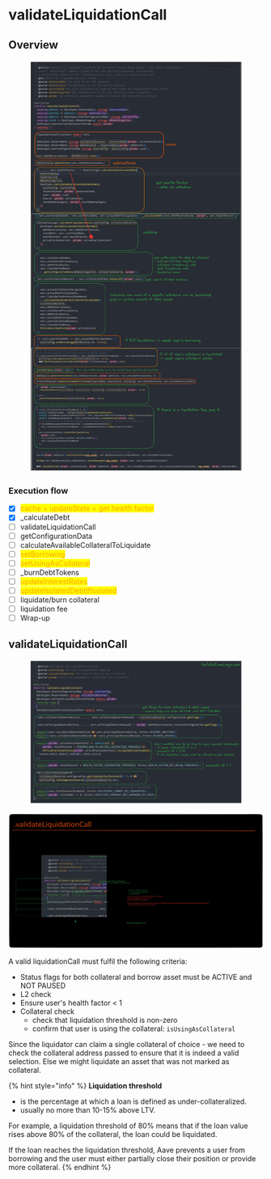# validateLiquidationCall

## Overview

<figure><img src="../../.gitbook/assets/image (292).png" alt=""><figcaption></figcaption></figure>

### Execution flow

* [x] <mark style="color:orange;">cache + updateState + get health factor</mark>
* [x] \_calculateDebt
* [ ] validateLiquidationCall
* [ ] getConfigurationData
* [ ] calculateAvailableCollateralToLiquidate
* [ ] <mark style="color:orange;">setBorrowing</mark>
* [ ] <mark style="color:orange;">setUsingAsCollateral</mark>
* [ ] \_burnDebtTokens
* [ ] <mark style="color:orange;">updateInterestRates</mark>
* [ ] <mark style="color:orange;">updateIsolatedDebtIfIsolated</mark>
* [ ] liquidate/burn collateral
* [ ] liquidation fee
* [ ] Wrap-up

## validateLiquidationCall

<figure><img src="../../.gitbook/assets/image (39).png" alt=""><figcaption></figcaption></figure>

<img src="../../.gitbook/assets/file.excalidraw (39).svg" alt="" class="gitbook-drawing">

A valid liquidationCall must fulfil the following criteria:

* Status flags for both collateral and borrow asset must be ACTIVE and NOT PAUSED
* L2 check
* Ensure user's health factor < 1
* Collateral check
  * check that liquidation threshold is non-zero
  * confirm that user is using the collateral: `isUsingAsCollateral`

Since the liquidator can claim a single collateral of choice - we need to check the collateral address passed to ensure that it is indeed a valid selection. Else we might liquidate an asset that was not marked as collateral.

{% hint style="info" %}
**Liquidation threshold**&#x20;

* is the percentage at which a loan is defined as under-collateralized.
* usually no more than 10-15% above LTV.

For example, a liquidation threshold of 80% means that if the loan value rises above 80% of the collateral, the loan could be liquidated.

If the loan reaches the liquidation threshold, Aave prevents a user from borrowing and the user must either partially close their position or provide more collateral.
{% endhint %}
